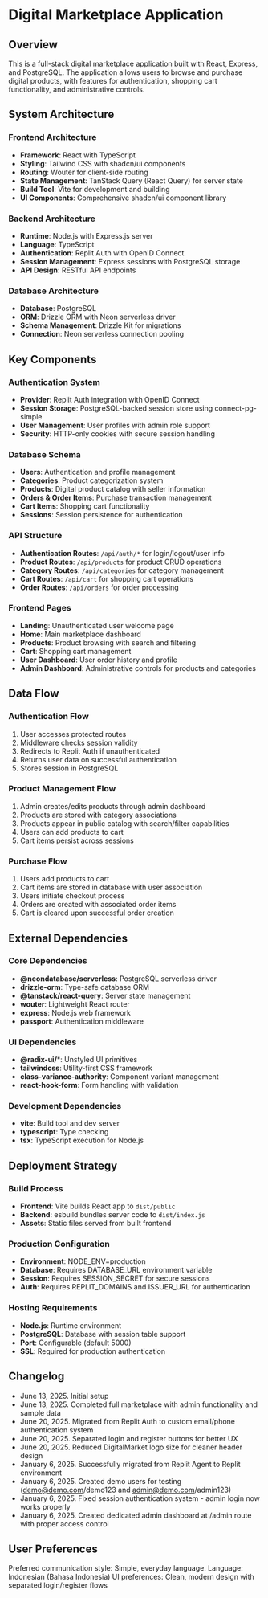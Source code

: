 # Digital Marketplace Application

## Overview
This is a full-stack digital marketplace application built with React, Express, and PostgreSQL. The application allows users to browse and purchase digital products, with features for authentication, shopping cart functionality, and administrative controls.

## System Architecture

### Frontend Architecture
- **Framework**: React with TypeScript
- **Styling**: Tailwind CSS with shadcn/ui components
- **Routing**: Wouter for client-side routing
- **State Management**: TanStack Query (React Query) for server state
- **Build Tool**: Vite for development and building
- **UI Components**: Comprehensive shadcn/ui component library

### Backend Architecture
- **Runtime**: Node.js with Express.js server
- **Language**: TypeScript
- **Authentication**: Replit Auth with OpenID Connect
- **Session Management**: Express sessions with PostgreSQL storage
- **API Design**: RESTful API endpoints

### Database Architecture
- **Database**: PostgreSQL
- **ORM**: Drizzle ORM with Neon serverless driver
- **Schema Management**: Drizzle Kit for migrations
- **Connection**: Neon serverless connection pooling

## Key Components

### Authentication System
- **Provider**: Replit Auth integration with OpenID Connect
- **Session Storage**: PostgreSQL-backed session store using connect-pg-simple
- **User Management**: User profiles with admin role support
- **Security**: HTTP-only cookies with secure session handling

### Database Schema
- **Users**: Authentication and profile management
- **Categories**: Product categorization system
- **Products**: Digital product catalog with seller information
- **Orders & Order Items**: Purchase transaction management
- **Cart Items**: Shopping cart functionality
- **Sessions**: Session persistence for authentication

### API Structure
- **Authentication Routes**: `/api/auth/*` for login/logout/user info
- **Product Routes**: `/api/products` for product CRUD operations
- **Category Routes**: `/api/categories` for category management
- **Cart Routes**: `/api/cart` for shopping cart operations
- **Order Routes**: `/api/orders` for order processing

### Frontend Pages
- **Landing**: Unauthenticated user welcome page
- **Home**: Main marketplace dashboard
- **Products**: Product browsing with search and filtering
- **Cart**: Shopping cart management
- **User Dashboard**: User order history and profile
- **Admin Dashboard**: Administrative controls for products and categories

## Data Flow

### Authentication Flow
1. User accesses protected routes
2. Middleware checks session validity
3. Redirects to Replit Auth if unauthenticated
4. Returns user data on successful authentication
5. Stores session in PostgreSQL

### Product Management Flow
1. Admin creates/edits products through admin dashboard
2. Products are stored with category associations
3. Products appear in public catalog with search/filter capabilities
4. Users can add products to cart
5. Cart items persist across sessions

### Purchase Flow
1. Users add products to cart
2. Cart items are stored in database with user association
3. Users initiate checkout process
4. Orders are created with associated order items
5. Cart is cleared upon successful order creation

## External Dependencies

### Core Dependencies
- **@neondatabase/serverless**: PostgreSQL serverless driver
- **drizzle-orm**: Type-safe database ORM
- **@tanstack/react-query**: Server state management
- **wouter**: Lightweight React router
- **express**: Node.js web framework
- **passport**: Authentication middleware

### UI Dependencies
- **@radix-ui/***: Unstyled UI primitives
- **tailwindcss**: Utility-first CSS framework
- **class-variance-authority**: Component variant management
- **react-hook-form**: Form handling with validation

### Development Dependencies
- **vite**: Build tool and dev server
- **typescript**: Type checking
- **tsx**: TypeScript execution for Node.js

## Deployment Strategy

### Build Process
- **Frontend**: Vite builds React app to `dist/public`
- **Backend**: esbuild bundles server code to `dist/index.js`
- **Assets**: Static files served from built frontend

### Production Configuration
- **Environment**: NODE_ENV=production
- **Database**: Requires DATABASE_URL environment variable
- **Session**: Requires SESSION_SECRET for secure sessions
- **Auth**: Requires REPLIT_DOMAINS and ISSUER_URL for authentication

### Hosting Requirements
- **Node.js**: Runtime environment
- **PostgreSQL**: Database with session table support
- **Port**: Configurable (default 5000)
- **SSL**: Required for production authentication

## Changelog
- June 13, 2025. Initial setup
- June 13, 2025. Completed full marketplace with admin functionality and sample data
- June 20, 2025. Migrated from Replit Auth to custom email/phone authentication system
- June 20, 2025. Separated login and register buttons for better UX
- June 20, 2025. Reduced DigitalMarket logo size for cleaner header design
- January 6, 2025. Successfully migrated from Replit Agent to Replit environment
- January 6, 2025. Created demo users for testing (demo@demo.com/demo123 and admin@demo.com/admin123)
- January 6, 2025. Fixed session authentication system - admin login now works properly
- January 6, 2025. Created dedicated admin dashboard at /admin route with proper access control

## User Preferences
Preferred communication style: Simple, everyday language.
Language: Indonesian (Bahasa Indonesia)
UI preferences: Clean, modern design with separated login/register flows
